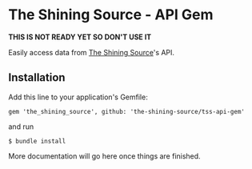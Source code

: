 # The Shining Source - API Gem

**THIS IS NOT READY YET SO DON'T USE IT**

Easily access data from [The Shining Source](http://www.shiningsource.org/)'s API.

## Installation

Add this line to your application's Gemfile:

    gem 'the_shining_source', github: 'the-shining-source/tss-api-gem'

and run

    $ bundle install

More documentation will go here once things are finished.
